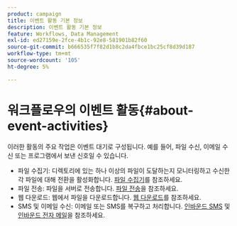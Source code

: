 ```yaml
---
product: campaign
title: 이벤트 활동 기본 정보
description: 이벤트 활동 기본 정보
feature: Workflows, Data Management
exl-id: ed27159e-2fce-4b1c-92e8-581901b82f60
source-git-commit: b666535f7f82d1b8c2da4fbce1bc25cf8d39d187
workflow-type: tm+mt
source-wordcount: '105'
ht-degree: 5%

---
```


# 워크플로우의 이벤트 활동{#about-event-activities}



이러한 활동의 주요 작업은 이벤트 대기로 구성됩니다. 예를 들어, 파일 수신, 이메일 수신 또는 프로그램에서 보낸 신호일 수 있습니다.

* 파일 수집기: 디렉토리에 있는 하나 이상의 파일이 도달하는지 모니터링하고 수신한 각 파일에 대해 전환을 활성화합니다. [파일 수집기](file-collector.md)를 참조하세요.
* 파일 전송: 파일을 서버로 전송합니다. [파일 전송](file-transfer.md)을 참조하세요.
* 웹 다운로드: 웹에서 파일을 다운로드합니다. [웹 다운로드](web-download.md)를 참조하세요.
* SMS 및 이메일 수신: 이메일 또는 SMS를 복구하고 처리합니다. [인바운드 SMS](inbound-sms.md) 및 [인바운드 전자 메일](inbound-emails.md)을 참조하세요.
